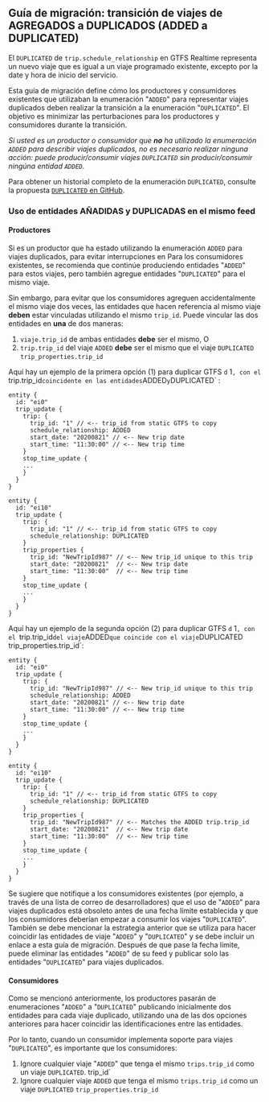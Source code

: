 ## Guía de migración: transición de viajes de AGREGADOS a DUPLICADOS (ADDED a DUPLICATED)

 El `DUPLICATED` de `trip.schedule_relationship` en GTFS Realtime representa un nuevo viaje que es igual a un viaje programado existente, excepto por la date y hora de inicio del servicio. 
 
 Esta guía de migración define cómo los productores y consumidores existentes que utilizaban la enumeración "`ADDED`" para representar viajes duplicados deben realizar la transición a la enumeración "`DUPLICATED`". El objetivo es minimizar las perturbaciones para los productores y consumidores durante la transición. 
 
 *Si usted es un productor o consumidor que **no** ha utilizado la enumeración `ADDED` para describir viajes duplicados, no es necesario realizar ninguna acción: puede producir/consumir viajes `DUPLICATED` sin producir/consumir ningúna entidad `ADDED`.* 
 
 Para obtener un historial completo de la enumeración `DUPLICATED`, consulte la propuesta [`DUPLICATED` en GitHub](https://github.com/google/transit/pull/221). 
 
### Uso de entidades AÑADIDAS y DUPLICADAS en el mismo feed

#### Productores 
 
 Si es un productor que ha estado utilizando la enumeración `ADDED` para viajes duplicados, para evitar interrupciones en Para los consumidores existentes, se recomienda que continúe produciendo entidades "`ADDED`" para estos viajes, pero también agregue entidades "`DUPLICATED`" para el mismo viaje. 
 
 Sin embargo, para evitar que los consumidores agreguen accidentalmente el mismo viaje dos veces, las entidades que hacen referencia al mismo viaje **deben** estar vinculadas utilizando el mismo `trip_id`. Puede vincular las dos entidades en **una** de dos maneras: 
 
 1. `viaje.trip_id` de ambas entidades **debe** ser el mismo, O 
 2. `trip.trip_id` del viaje `ADDED` **debe** ser el mismo que el viaje `DUPLICATED` `trip_properties.trip_id` 
 
 Aquí hay un ejemplo de la primera opción (1) para duplicar GTFS `d` 1`, con el `trip.trip_id` coincidente en las entidades `ADDED` y `DUPLICATED` : 
 
~~~
entity {
  id: "ei0"
  trip_update {
    trip: {
      trip_id: "1" // <-- trip_id from static GTFS to copy
      schedule_relationship: ADDED
      start_date: "20200821" // <-- New trip date
      start_time: "11:30:00" // <-- New trip time
    }
    stop_time_update {
	...
    }
  }
}

entity {
  id: "ei10"
  trip_update {
    trip: {
      trip_id: "1" // <-- trip_id from static GTFS to copy
      schedule_relationship: DUPLICATED
    }
    trip_properties {
      trip_id: "NewTripId987" // <-- New trip_id unique to this trip
      start_date: "20200821"  // <-- New trip date
      start_time: "11:30:00"  // <-- New trip time
    }
    stop_time_update {
	...
    }
  }
}
~~~

Aquí hay un ejemplo de la segunda opción (2) para duplicar GTFS `d` 1`, con el `trip.trip_id` del viaje `ADDED` que coincide con el viaje `DUPLICATED` `trip_properties.trip_id`: 

~~~
entity {
  id: "ei0"
  trip_update {
    trip: {
      trip_id: "NewTripId987" // <-- New trip_id unique to this trip
      schedule_relationship: ADDED
      start_date: "20200821" // <-- New trip date
      start_time: "11:30:00" // <-- New trip time
    }
    stop_time_update {
	...
    }
  }
}

entity {
  id: "ei10"
  trip_update {
    trip: {
      trip_id: "1" // <-- trip_id from static GTFS to copy
      schedule_relationship: DUPLICATED
    }
    trip_properties {
      trip_id: "NewTripId987" // <-- Matches the ADDED trip.trip_id
      start_date: "20200821"  // <-- New trip date
      start_time: "11:30:00"  // <-- New trip time
    }
    stop_time_update {
	...
    }
  }
}
~~~


 Se sugiere que notifique a los consumidores existentes (por ejemplo, a través de una lista de correo de desarrolladores) que el uso de "`ADDED`" para viajes duplicados está obsoleto antes de una fecha límite establecida y que los consumidores deberían empezar a consumir los viajes "`DUPLICATED`". También se debe mencionar la estrategia anterior que se utiliza para hacer coincidir las entidades de viaje "`ADDED`" y "`DUPLICATED`" y se debe incluir un enlace a esta guía de migración. Después de que pase la fecha límite, puede eliminar las entidades "`ADDED`" de su feed y publicar solo las entidades "`DUPLICATED`" para viajes duplicados. 
 
#### Consumidores 
 
 Como se mencionó anteriormente, los productores pasarán de enumeraciones "`ADDED`" a "`DUPLICATED`" publicando inicialmente dos entidades para cada viaje duplicado, utilizando una de las dos opciones anteriores para hacer coincidir las identificaciones entre las entidades. 
 
 Por lo tanto, cuando un consumidor implementa soporte para viajes "`DUPLICATED`", es importante que los consumidores:

 1. Ignore cualquier viaje "`ADDED`" que tenga el mismo `trips.trip_id` como un viaje `DUPLICATED`. trip_id` 
 1. Ignore cualquier viaje `ADDED` que tenga el mismo `trips.trip_id` como un viaje `DUPLICATED` `trip_properties.trip_id`